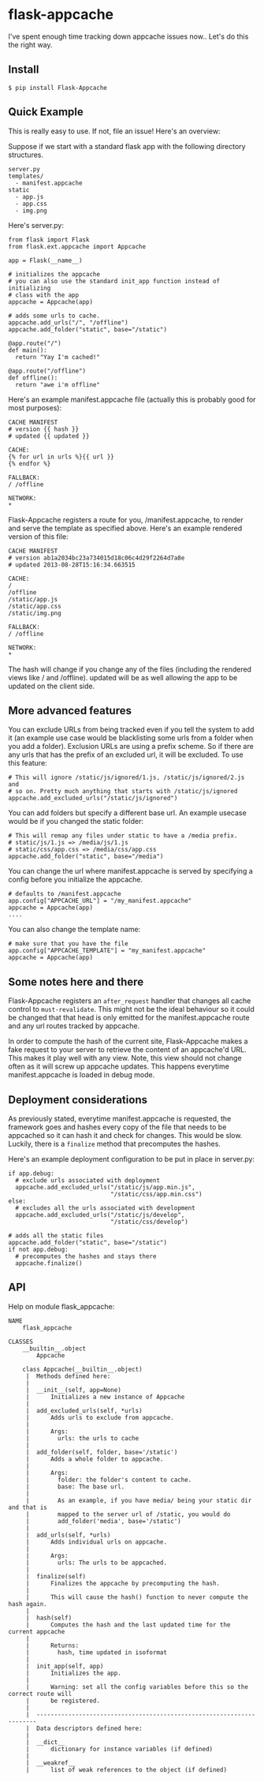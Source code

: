 flask-appcache
==============

I've spent enough time tracking down appcache issues now.. Let's do this the
right way.

Install
-------

    $ pip install Flask-Appcache

Quick Example
-------------

This is really easy to use. If not, file an issue! Here's an overview:

Suppose if we start with a standard flask app with the following directory
structures.

    server.py
    templates/
      - manifest.appcache
    static
      - app.js
      - app.css
      - img.png

Here's server.py:

    from flask import Flask
    from flask.ext.appcache import Appcache

    app = Flask(__name__)

    # initializes the appcache
    # you can also use the standard init_app function instead of initializing
    # class with the app
    appcache = Appcache(app)

    # adds some urls to cache.
    appcache.add_urls("/", "/offline")
    appcache.add_folder("static", base="/static")

    @app.route("/")
    def main():
      return "Yay I'm cached!"

    @app.route("/offline")
    def offline():
      return "awe i'm offline"

Here's an example manifest.appcache file (actually this is probably good for
most purposes):

    CACHE MANIFEST
    # version {{ hash }}
    # updated {{ updated }}

    CACHE:
    {% for url in urls %}{{ url }}
    {% endfor %}

    FALLBACK:
    / /offline

    NETWORK:
    *

Flask-Appcache registers a route for you, /manifest.appcache, to render and
serve the template as specified above. Here's an example rendered version of
this file:

    CACHE MANIFEST
    # version ab1a2034bc23a734015d18c06c4d29f2264d7a8e
    # updated 2013-08-28T15:16:34.663515

    CACHE:
    /
    /offline
    /static/app.js
    /static/app.css
    /static/img.png

    FALLBACK:
    / /offline

    NETWORK:
    *

The hash will change if you change any of the files (including the rendered
views like / and /offline). updated will be as well allowing the app to be
updated on the client side.

More advanced features
----------------------

You can exclude URLs from being tracked even if you tell the system to add it
(an example use case would be blacklisting some urls from a folder when you
add a folder). Exclusion URLs are using a prefix scheme. So if there are any
urls that has the prefix of an excluded url, it will be excluded. To use this
feature:

    # This will ignore /static/js/ignored/1.js, /static/js/ignored/2.js and
    # so on. Pretty much anything that starts with /static/js/ignored
    appcache.add_excluded_urls("/static/js/ignored")

You can add folders but specify a different base url. An example usecase would
be if you changed the static folder:

    # This will remap any files under static to have a /media prefix.
    # static/js/1.js => /media/js/1.js
    # static/css/app.css => /media/css/app.css
    appcache.add_folder("static", base="/media")

You can change the url where manifest.appcache is served by specifying a config
before you initialize the appcache.

    # defaults to /manifest.appcache
    app.config["APPCACHE_URL"] = "/my_manifest.appcache"
    appcache = Appcache(app)
    ....

You can also change the template name:

    # make sure that you have the file
    app.config["APPCACHE_TEMPLATE"] = "my_manifest.appcache"
    appcache = Appcache(app)

Some notes here and there
-------------------------

Flask-Appcache registers an `after_request` handler that changes all cache
control to `must-revalidate`. This might not be the ideal behaviour so it could
be changed that that head is only emitted for the manifest.appcache route and
any url routes tracked by appcache.

In order to compute the hash of the current site, Flask-Appcache makes a fake
request to your server to retrieve the content of an appcache'd URL. This makes
it play well with any view. Note, this view should not change often as it will
screw up appcache updates. This happens everytime manifest.appcache is loaded
in debug mode.

Deployment considerations
-------------------------

As previously stated, everytime manifest.appcache is requested, the framework
goes and hashes every copy of the file that needs to be appcached so it can
hash it and check for changes. This would be slow. Luckily, there is a
`finalize` method that precomputes the hashes.

Here's an example deployment configuration to be put in place in server.py:

    if app.debug:
      # exclude urls associated with deployment
      appcache.add_excluded_urls("/static/js/app.min.js",
                                 "/static/css/app.min.css")
    else:
      # excludes all the urls associated with development
      appcache.add_excluded_urls("/static/js/develop",
                                 "/static/css/develop")

    # adds all the static files
    appcache.add_folder("static", base="/static")
    if not app.debug:
      # precomputes the hashes and stays there
      appcache.finalize()

API
---

Help on module flask_appcache:

    NAME
        flask_appcache

    CLASSES
        __builtin__.object
            Appcache

        class Appcache(__builtin__.object)
         |  Methods defined here:
         |
         |  __init__(self, app=None)
         |      Initializes a new instance of Appcache
         |
         |  add_excluded_urls(self, *urls)
         |      Adds urls to exclude from appcache.
         |
         |      Args:
         |        urls: the urls to cache
         |
         |  add_folder(self, folder, base='/static')
         |      Adds a whole folder to appcache.
         |
         |      Args:
         |        folder: the folder's content to cache.
         |        base: The base url.
         |
         |        As an example, if you have media/ being your static dir and that is
         |        mapped to the server url of /static, you would do
         |        add_folder('media', base='/static')
         |
         |  add_urls(self, *urls)
         |      Adds individual urls on appcache.
         |
         |      Args:
         |        urls: The urls to be appcached.
         |
         |  finalize(self)
         |      Finalizes the appcache by precomputing the hash.
         |
         |      This will cause the hash() function to never compute the hash again.
         |
         |  hash(self)
         |      Computes the hash and the last updated time for the current appcache
         |
         |      Returns:
         |        hash, time updated in isoformat
         |
         |  init_app(self, app)
         |      Initializes the app.
         |
         |      Warning: set all the config variables before this so the correct route will
         |      be registered.
         |
         |  ----------------------------------------------------------------------
         |  Data descriptors defined here:
         |
         |  __dict__
         |      dictionary for instance variables (if defined)
         |
         |  __weakref__
         |      list of weak references to the object (if defined)



